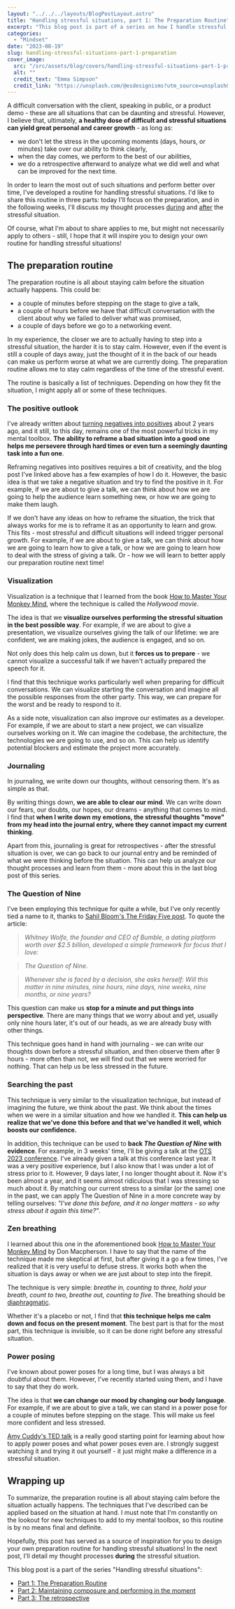 ```yaml
---
layout: "../../../layouts/BlogPostLayout.astro"
title: "Handling stressful situations, part 1: The Preparation Routine"
excerpt: "This blog post is part of a series on how I handle stressful and difficult situations to stay calm and collected, perform to the best of my abilities, and grow from the experience. In this post, I discuss my preparation routine, which takes place before a stressful event - whether it's minutes, hours, or days away."
categories:
  - "Mindset"
date: "2023-08-19"
slug: handling-stressful-situations-part-1-preparation
cover_image:
  src: "/src/assets/blog/covers/handling-stressful-situations-part-1-preparation-cover.jpg"
  alt: ""
  credit_text: "Emma Simpson"
  credit_link: "https://unsplash.com/@esdesignisms?utm_source=unsplash&utm_medium=referral&utm_content=creditCopyText"
---
```


A difficult conversation with the client, speaking in public, or a product demo - these are all situations that can be daunting and stressful. However, I believe that, ultimately, **a healthy dose of difficult and stressful situations can yield great personal and career growth** - as long as:

- we don't let the stress in the upcoming moments (days, hours, or minutes) take over our ability to think clearly,
- when the day comes, we perform to the best of our abilities,
- we do a retrospective afterward to analyze what we did well and what can be improved for the next time.

In order to learn the most out of such situations and perform better over time, I've developed a routine for handling stressful situations. I'd like to share this routine in three parts: today I'll focus on the preparation, and in the following weeks, I'll discuss my thought processes [during](/blog/post/handling-stressful-situations-part-2-maintaining-composure-and-performing-in-the-moment) and [after](/blog/post/handling-stressful-situations-part-3-the-retrospective) the stressful situation.

Of course, what I'm about to share applies to me, but might not necessarily apply to others - still, I hope that it will inspire you to design your own routine for handling stressful situations!

## The preparation routine

The preparation routine is all about staying calm before the situation actually happens. This could be:

- a couple of minutes before stepping on the stage to give a talk,
- a couple of hours before we have that difficult conversation with the client about why we failed to deliver what was promised,
- a couple of days before we go to a networking event.

In my experience, the closer we are to actually having to step into a stressful situation, the harder it is to stay calm. However, even if the event is still a couple of days away, just the thought of it in the back of our heads can make us perform worse at what we are currently doing. The preparation routine allows me to stay calm regardless of the time of the stressful event.

The routine is basically a list of techniques. Depending on how they fit the situation, I might apply all or some of these techniques.

### The positive outlook

I've already written about [turning negatives into positives](/blog/post/keeping-a-positive-outlook) about 2 years ago, and it still, to this day, remains one of the most powerful tricks in my mental toolbox. **The ability to reframe a bad situation into a good one helps me persevere through hard times or even turn a seemingly daunting task into a fun one**.

Reframing negatives into positives requires a bit of creativity, and the blog post I've linked above has a few examples of how I do it. However, the basic idea is that we take a negative situation and try to find the positive in it. For example, if we are about to give a talk, we can think about how we are going to help the audience learn something new, or how we are going to make them laugh.

If we don't have any ideas on how to reframe the situation, the trick that always works for me is to reframe it as an opportunity to learn and grow. This fits - most stressful and difficult situations will indeed trigger personal growth. For example, if we are about to give a talk, we can think about how we are going to learn how to give a talk, or how we are going to learn how to deal with the stress of giving a talk. Or - how we will learn to better apply our preparation routine next time!

### Visualization

Visualization is a technique that I learned from the book [How to Master Your Monkey Mind](https://www.amazon.com/How-Master-Your-Monkey-Mind/dp/1787633578), where the technique is called the _Hollywood movie_.

The idea is that we **visualize ourselves performing the stressful situation in the best possible way**. For example, if we are about to give a presentation, we visualize ourselves giving the talk of our lifetime: we are confident, we are making jokes, the audience is engaged, and so on.

Not only does this help calm us down, but it **forces us to prepare** - we cannot visualize a successful talk if we haven't actually prepared the speech for it.

I find that this technique works particularly well when preparing for difficult conversations. We can visualize starting the conversation and imagine all the possible responses from the other party. This way, we can prepare for the worst and be ready to respond to it.

As a side note, visualization can also improve our estimates as a developer. For example, if we are about to start a new project, we can visualize ourselves working on it. We can imagine the codebase, the architecture, the technologies we are going to use, and so on. This can help us identify potential blockers and estimate the project more accurately.

### Journaling

In journaling, we write down our thoughts, without censoring them. It's as simple as that.

By writing things down, **we are able to clear our mind**. We can write down our fears, our doubts, our hopes, our dreams - anything that comes to mind. I find that **when I write down my emotions, the stressful thoughts "move" from my head into the journal entry, where they cannot impact my current thinking**.

Apart from this, journaling is great for retrospectives - after the stressful situation is over, we can go back to our journal entry and be reminded of what we were thinking before the situation. This can help us analyze our thought processes and learn from them - more about this in the last blog post of this series.

### The Question of Nine

I've been employing this technique for quite a while, but I've only recently tied a name to it, thanks to [Sahil Bloom's The Friday Five post](https://www.sahilbloom.com/newsletter/return-on-hassle-the-question-of-nine-more). To quote the article:

> _Whitney Wolfe, the founder and CEO of Bumble, a dating platform worth over $2.5 billion, developed a simple framework for focus that I love:_

> _The Question of Nine._

> _Whenever she is faced by a decision, she asks herself: Will this matter in nine minutes, nine hours, nine days, nine weeks, nine months, or nine years?_

This question can make us **stop for a minute and put things into perspective**. There are many things that we worry about and yet, usually only nine hours later, it's out of our heads, as we are already busy with other things.

This technique goes hand in hand with journaling - we can write our thoughts down before a stressful situation, and then observe them after 9 hours - more often than not, we will find out that we were worried for nothing. That can help us be less stressed in the future.

### Searching the past

This technique is very similar to the visualization technique, but instead of imagining the future, we think about the past. We think about the times when we were in a similar situation and how we handled it. **This can help us realize that we've done this before and that we've handled it well, which boosts our confidence.**

In addition, this technique can be used to **back _The Question of Nine_ with evidence**. For example, in 3 weeks' time, I'll be giving a talk at the [OTS 2023 conference](https://www.ots.si/). I've already given a talk at this conference last year. It was a very positive experience, but I also know that I was under a lot of stress prior to it. However, 9 days later, I no longer thought about it. Now it's been almost a year, and it seems almost ridiculous that I was stressing so much about it. By matching our current stress to a similar (or the same) one in the past, we can apply The Question of Nine in a more concrete way by telling ourselves: _"I've done this before, and it no longer matters - so why stress about it again this time?"_.

### Zen breathing

I learned about this one in the aforementioned book [How to Master Your Monkey Mind](https://www.amazon.com/How-Master-Your-Monkey-Mind/dp/1787633578) by Don Macpherson. I have to say that the name of the technique made me skeptical at first, but after giving it a go a few times, I've realized that it is very useful to defuse stress. It works both when the situation is days away or when we are just about to step into the firepit.

The technique is very simple: _breathe in, counting to three, hold your breath, count to two, breathe out, counting to five_. The breathing should be [diaphragmatic](https://my.clevelandclinic.org/health/articles/9445-diaphragmatic-breathing).

Whether it's a placebo or not, I find that **this technique helps me calm down and focus on the present moment**. The best part is that for the most part, this technique is invisible, so it can be done right before any stressful situation.

### Power posing

I've known about power poses for a long time, but I was always a bit doubtful about them. However, I've recently started using them, and I have to say that they do work.

The idea is that **we can change our mood by changing our body language**. For example, if we are about to give a talk, we can stand in a power pose for a couple of minutes before stepping on the stage. This will make us feel more confident and less stressed.

[Amy Cuddy's TED talk](https://www.ted.com/talks/amy_cuddy_your_body_language_may_shape_who_you_are) is a really good starting point for learning about how to apply power poses and what power poses even are. I strongly suggest watching it and trying it out yourself - it just might make a difference in a stressful situation.

## Wrapping up

To summarize, the preparation routine is all about staying calm before the situation actually happens. The techniques that I've described can be applied based on the situation at hand. I must note that I'm constantly on the lookout for new techniques to add to my mental toolbox, so this routine is by no means final and definite.

Hopefully, this post has served as a source of inspiration for you to design your own preparation routine for handling stressful situations! In the next post, I'll detail my thought processes **during** the stressful situation.

This blog post is a part of the series "Handling stressful situations":

- [Part 1: The Preparation Routine](/blog/post/handling-stressful-situations-part-1-preparation)
- [Part 2: Maintaining composure and performing in the moment](/blog/post/handling-stressful-situations-part-2-maintaining-composure-and-performing-in-the-moment)
- [Part 3: The retrospective](/blog/post/handling-stressful-situations-part-3-the-retrospective)

